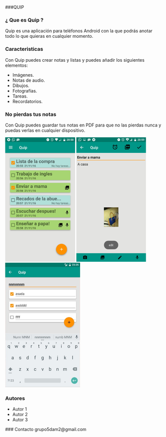 ###QUIP
### ¿ Que es Quip ?
Quip es una aplicación para teléfonos Android con la que podrás anotar todo lo que quieras en cualquier momento.

### Caracteristicas
Con Quip puedes crear notas y listas y puedes añadir los siguientes elementos:
<ul>
<li>Imágenes.</li>
<li>Notas de audio.</li>
<li>Dibujos.</li>
<li>Fotografías.</li>
<li>Tareas.</li>
<li>Recordatorios.</li>
</ul>

### No pierdas tus notas
Con Quip puedes guardar tus notas en PDF para que no las pierdas nunca y puedas verlas en cualquier dispositivo.

<img src="capturas/captura1.jpeg" height="400">
<img src="capturas/captura2.jpeg" height="400">
<img src="capturas/captura3.jpeg" height="400">

### Autores
<ul>
<li>Autor 1</li>
<li>Autor 2</li>
<li>Autor 3</li>
</ul>
### Contacto
grupo5dam2@gmail.com
